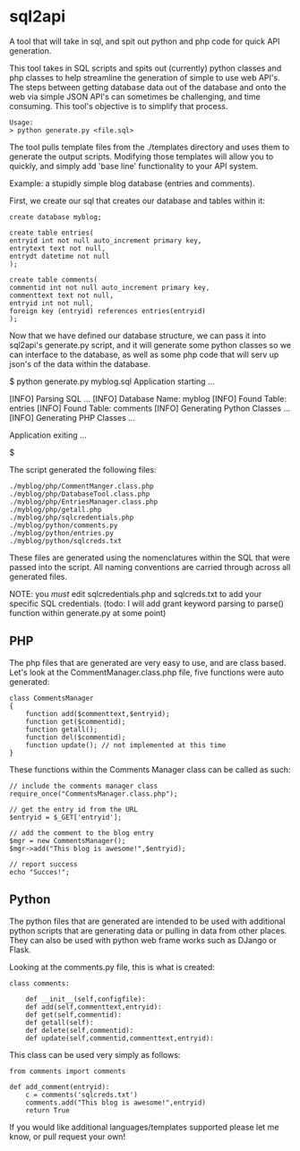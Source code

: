 sql2api
=======

A tool that will take in sql, and spit out python and php code for quick API generation.

This tool takes in SQL scripts and spits out (currently) python classes and php classes to help streamline the generation of simple to use web API's.  The steps between getting database data out of the database and onto the web via simple JSON API's can sometimes be challenging, and time consuming.  This tool's objective is to simplify that process.

	Usage:
	> python generate.py <file.sql>

The tool pulls template files from the ./templates directory and uses them to generate the output scripts.  Modifying those templates will allow you to quickly, and simply add 'base line' functionality to your API system.

Example: a stupidly simple blog database (entries and comments).

First, we create our sql that creates our database and tables within it:

	create database myblog;

	create table entries(
	entryid int not null auto_increment primary key,
	entrytext text not null,
	entrydt datetime not null
	);

	create table comments(
	commentid int not null auto_increment primary key,
	commenttext text not null,
	entryid int not null,
	foreign key (entryid) references entries(entryid)
	);
	
Now that we have defined our database structure, we can pass it into sql2api's generate.py script, and it will generate some python classes so we can interface to the database, as well as some php code that will serv up json's of the data within the database.

$ python generate.py myblog.sql
Application starting ...

[INFO] Parsing SQL ...
[INFO] Database Name: myblog
[INFO] Found Table: entries
[INFO] Found Table: comments
[INFO] Generating Python Classes ...
[INFO] Generating PHP Classes ...

Application exiting ...

$

The script generated the following files:

	./myblog/php/CommentManger.class.php
	./myblog/php/DatabaseTool.class.php
	./myblog/php/EntriesManager.class.php
	./myblog/php/getall.php
	./myblog/php/sqlcredentials.php
	./myblog/python/comments.py
	./myblog/python/entries.py
	./myblog/python/sqlcreds.txt

These files are generated using the nomenclatures within the SQL that were passed into the script.  All naming conventions are carried through across all generated files.

NOTE: you *must* edit sqlcredentials.php and sqlcreds.txt to add your specific SQL credentials.  (todo: I will add grant keyword parsing to parse() function within generate.py at some point)


PHP
---
The php files that are generated are very easy to use, and are class based.  Let's look at the CommentManager.class.php file, five functions were auto generated:

	class CommentsManager
	{
		function add($commenttext,$entryid);
		function get($commentid);
		function getall();
		function del($commentid);
		function update(); // not implemented at this time
	}
	
These functions within the Comments Manager class can be called as such:

	// include the comments manager class
	require_once("CommentsManager.class.php");
	
	// get the entry id from the URL
	$entryid = $_GET['entryid'];
	
	// add the comment to the blog entry
	$mgr = new CommentsManager();
	$mgr->add("This blog is awesome!",$entryid);
	
	// report success
	echo "Succes!";
	
Python
------
The python files that are generated are intended to be used with additional python scripts that are generating data or pulling in data from other places.  They can also be used with python web frame works such as DJango or Flask.

Looking at the comments.py file, this is what is created:

	class comments:

		def __init__(self,configfile):
		def add(self,commenttext,entryid):
		def get(self,commentid):
		def getall(self):
		def delete(self,commentid):
		def update(self,commentid,commenttext,entryid):

This class can be used very simply as follows:

	from comments import comments

	def add_comment(entryid):
		c = comments('sqlcreds.txt')
		comments.add("This blog is awesome!",entryid)
		return True

If you would like additional languages/templates supported please let me know, or pull request your own!